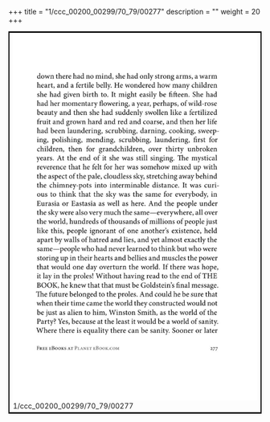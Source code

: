 +++
title = "1/ccc_00200_00299/70_79/00277"
description = ""
weight = 20
+++

<table style="border:2px solid black;max-width:800px;max-height:800px;" 
><tr><td>
<img class="center-fit-jpg"
src="/jpg_/out_jpg_1984__277.jpg">
1/ccc_00200_00299/70_79/00277
</img></td></tr></table>

